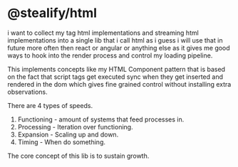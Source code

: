 # @stealify/html

i want to collect my tag html implementations and streaming html implementations into a single lib that i call html as i guess i will use that in future more often then react or angular or anything else as it gives me good ways to hook into the render process and control my loading pipeline.

This implements concepts like my HTML Component pattern that is based on the fact that script tags get executed sync when they get inserted and rendered in the dom which gives fine grained control without installing extra observations.

There are 4 types of speeds. 
1. Functioning - amount of systems that feed processes in.
2. Processing - Iteration over functioning.
3. Expansion - Scaling up and down.
4. Timing - When do something. 

The core concept of this lib is to sustain growth. 
